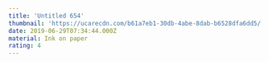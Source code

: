 ```yaml
---
title: 'Untitled 654'
thumbnail: 'https://ucarecdn.com/b61a7eb1-30db-4abe-8dab-b6528dfa6dd5/'
date: 2019-06-29T07:34:44.000Z
material: Ink on paper
rating: 4
---
```


